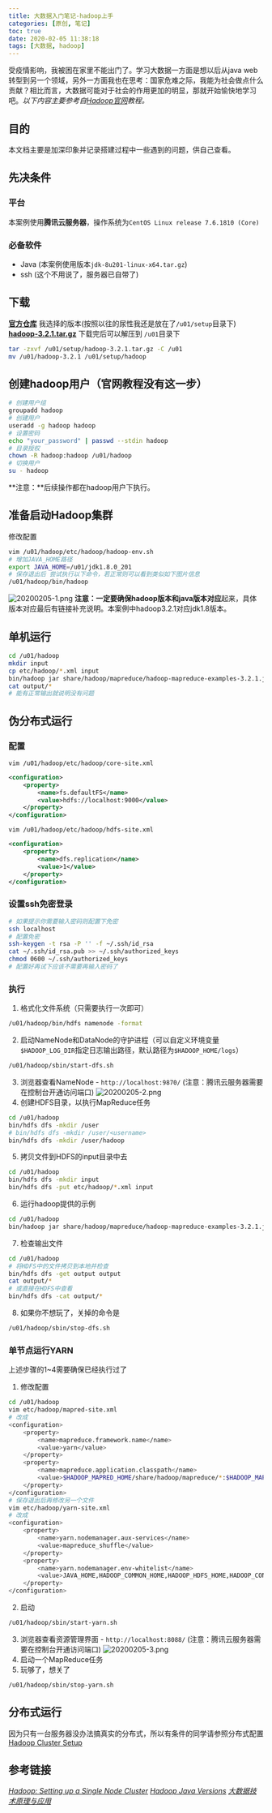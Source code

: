 ```yaml
---
title: 大数据入门笔记-hadoop上手
categories: [原创, 笔记]
toc: true
date: 2020-02-05 11:38:18
tags: [大数据, hadoop]
---
```

受疫情影响，我被困在家里不能出门了。学习大数据一方面是想以后从java web转型到另一个领域，另外一方面我也在思考：国家危难之际，我能为社会做点什么贡献？相比而言，大数据可能对于社会的作用更加的明显，那就开始愉快地学习吧。*以下内容主要参考自[Hadoop官网](http://hadoop.apache.org/)教程。*
<!--more-->
## 目的
本文档主要是加深印象并记录搭建过程中一些遇到的问题，供自己查看。
## 先决条件
### 平台
本案例使用**腾讯云服务器**，操作系统为`CentOS Linux release 7.6.1810 (Core) `
### 必备软件
* Java (本案例使用版本`jdk-8u201-linux-x64.tar.gz`)
* ssh (这个不用说了，服务器已自带了)

## 下载
[**官方仓库**](http://mirror.bit.edu.cn/apache/hadoop/common/)
我选择的版本(按照以往的尿性我还是放在了`/u01/setup`目录下)  
[**hadoop-3.2.1.tar.gz**](http://mirror.bit.edu.cn/apache/hadoop/common/hadoop-3.2.1/hadoop-3.2.1.tar.gz)
下载完后可以解压到 `/u01`目录下
```bash
tar -zxvf /u01/setup/hadoop-3.2.1.tar.gz -C /u01
mv /u01/hadoop-3.2.1 /u01/setup/hadoop
```
## 创建hadoop用户（官网教程没有这一步）
```bash
# 创建用户组
groupadd hadoop
# 创建用户
useradd -g hadoop hadoop
# 设置密码
echo "your_password" | passwd --stdin hadoop
# 目录授权
chown -R hadoop:hadoop /u01/hadoop
# 切换用户
su - hadoop
```
**注意：**后续操作都在hadoop用户下执行。
## 准备启动Hadoop集群
修改配置 
```bash
vim /u01/hadoop/etc/hadoop/hadoop-env.sh
# 增加JAVA_HOME路径
export JAVA_HOME=/u01/jdk1.8.0_201
# 保存退出后 尝试执行以下命令，若正常则可以看到类似如下图片信息
/u01/hadoop/bin/hadoop
```
![20200205-1.png](/img/blog/20200205-1.png)
**注意：**一定要确保**hadoop版本和java版本对应**起来，具体版本对应最后有链接补充说明。本案例中hadoop3.2.1对应jdk1.8版本。  
## 单机运行

```bash
cd /u01/hadoop
mkdir input
cp etc/hadoop/*.xml input
bin/hadoop jar share/hadoop/mapreduce/hadoop-mapreduce-examples-3.2.1.jar grep input output 'dfs[a-z.]+'
cat output/*
# 能有正常输出就说明没有问题
```
## 伪分布式运行
### 配置
`vim /u01/hadoop/etc/hadoop/core-site.xml`
```xml
<configuration>
    <property>
        <name>fs.defaultFS</name>
        <value>hdfs://localhost:9000</value>
    </property>
</configuration>
```
`vim /u01/hadoop/etc/hadoop/hdfs-site.xml`
```xml
<configuration>
    <property>
        <name>dfs.replication</name>
        <value>1</value>
    </property>
</configuration>
```
### 设置ssh免密登录
```bash
# 如果提示你需要输入密码则配置下免密
ssh localhost
# 配置免密
ssh-keygen -t rsa -P '' -f ~/.ssh/id_rsa
cat ~/.ssh/id_rsa.pub >> ~/.ssh/authorized_keys
chmod 0600 ~/.ssh/authorized_keys
# 配置好再试下应该不需要再输入密码了
```
### 执行
1. 格式化文件系统（只需要执行一次即可） 
```bash
/u01/hadoop/bin/hdfs namenode -format
```
2. 启动NameNode和DataNode的守护进程（可以自定义环境变量`$HADOOP_LOG_DIR`指定日志输出路径，默认路径为`$HADOOP_HOME/logs`）
```bash
/u01/hadoop/sbin/start-dfs.sh
```
3. 浏览器查看NameNode - `http://localhost:9870/` (注意：腾讯云服务器需要在控制台开通访问端口)
![20200205-2.png](/img/blog/20200205-2.png)
4. 创建HDFS目录，以执行MapReduce任务
```bash
cd /u01/hadoop
bin/hdfs dfs -mkdir /user
# bin/hdfs dfs -mkdir /user/<username>
bin/hdfs dfs -mkdir /user/hadoop
```
5. 拷贝文件到HDFS的input目录中去
```bash
cd /u01/hadoop
bin/hdfs dfs -mkdir input
bin/hdfs dfs -put etc/hadoop/*.xml input
```
6. 运行hadoop提供的示例
```bash
cd /u01/hadoop
bin/hadoop jar share/hadoop/mapreduce/hadoop-mapreduce-examples-3.2.1.jar grep input output 'dfs[a-z.]+'
```
7. 检查输出文件
```bash
cd /u01/hadoop
# 将HDFS中的文件拷贝到本地并检查
bin/hdfs dfs -get output output
cat output/*
# 或直接在HDFS中查看
bin/hdfs dfs -cat output/*
```
8. 如果你不想玩了，关掉的命令是
```bash
/u01/hadoop/sbin/stop-dfs.sh
```
### 单节点运行YARN
上述步骤的1~4需要确保已经执行过了
1. 修改配置
```bash
cd /u01/hadoop
vim etc/hadoop/mapred-site.xml
# 改成
<configuration>
    <property>
        <name>mapreduce.framework.name</name>
        <value>yarn</value>
    </property>
    <property>
        <name>mapreduce.application.classpath</name>
        <value>$HADOOP_MAPRED_HOME/share/hadoop/mapreduce/*:$HADOOP_MAPRED_HOME/share/hadoop/mapreduce/lib/*</value>
    </property>
</configuration>
# 保存退出后再修改另一个文件
vim etc/hadoop/yarn-site.xml
# 改成
<configuration>
    <property>
        <name>yarn.nodemanager.aux-services</name>
        <value>mapreduce_shuffle</value>
    </property>
    <property>
        <name>yarn.nodemanager.env-whitelist</name>
        <value>JAVA_HOME,HADOOP_COMMON_HOME,HADOOP_HDFS_HOME,HADOOP_CONF_DIR,CLASSPATH_PREPEND_DISTCACHE,HADOOP_YARN_HOME,HADOOP_MAPRED_HOME</value>
    </property>
</configuration>
```
2. 启动 
```bash
/u01/hadoop/sbin/start-yarn.sh
```
3. 浏览器查看资源管理界面 - `http://localhost:8088/` (注意：腾讯云服务器需要在控制台开通访问端口)
![20200205-3.png](/img/blog/20200205-3.png)
4. 启动一个MapReduce任务
5. 玩够了，想关了 
```bash
/u01/hadoop/sbin/stop-yarn.sh
```
## 分布式运行
因为只有一台服务器没办法搞真实的分布式，所以有条件的同学请参照分布式配置[Hadoop Cluster Setup](https://hadoop.apache.org/docs/stable/hadoop-project-dist/hadoop-common/ClusterSetup.html)
## 参考链接
[*Hadoop: Setting up a Single Node Cluster*](https://hadoop.apache.org/docs/stable/hadoop-project-dist/hadoop-common/SingleCluster.html)
[*Hadoop Java Versions*](https://cwiki.apache.org/confluence/display/HADOOP/Hadoop+Java+Versions)
[*大数据技术原理与应用*](https://study.163.com/course/courseMain.htm?courseId=1002887002)
